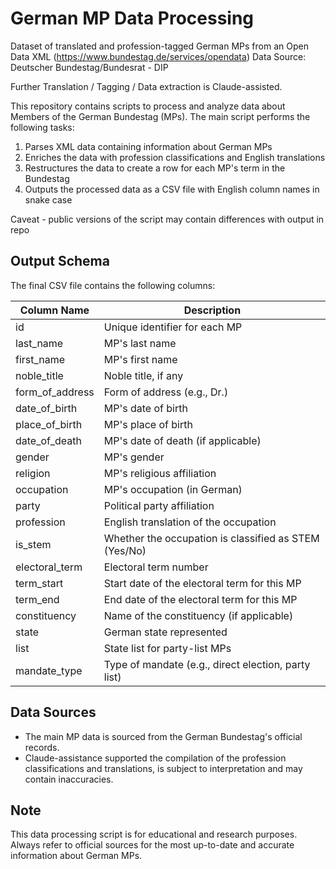 # German MP Data Processing

Dataset of translated and profession-tagged German MPs from an Open Data XML (https://www.bundestag.de/services/opendata)
Data Source: Deutscher Bundestag/Bundesrat - DIP 

Further Translation / Tagging / Data extraction is Claude-assisted. 

This repository contains scripts to process and analyze data about Members of the German Bundestag (MPs). The main script performs the following tasks:

1. Parses XML data containing information about German MPs
2. Enriches the data with profession classifications and English translations
3. Restructures the data to create a row for each MP's term in the Bundestag
4. Outputs the processed data as a CSV file with English column names in snake case

Caveat - public versions of the script may contain differences with output in repo

## Output Schema

The final CSV file contains the following columns:

| Column Name    | Description                                           |
|----------------|-------------------------------------------------------|
| id             | Unique identifier for each MP                         |
| last_name      | MP's last name                                        |
| first_name     | MP's first name                                       |
| noble_title    | Noble title, if any                                   |
| form_of_address| Form of address (e.g., Dr.)                           |
| date_of_birth  | MP's date of birth                                    |
| place_of_birth | MP's place of birth                                   |
| date_of_death  | MP's date of death (if applicable)                    |
| gender         | MP's gender                                           |
| religion       | MP's religious affiliation                            |
| occupation     | MP's occupation (in German)                           |
| party          | Political party affiliation                           |
| profession     | English translation of the occupation                 |
| is_stem        | Whether the occupation is classified as STEM (Yes/No) |
| electoral_term | Electoral term number                                 |
| term_start     | Start date of the electoral term for this MP          |
| term_end       | End date of the electoral term for this MP            |
| constituency   | Name of the constituency (if applicable)              |
| state          | German state represented                              |
| list           | State list for party-list MPs                         |
| mandate_type   | Type of mandate (e.g., direct election, party list)   |

## Data Sources

- The main MP data is sourced from the German Bundestag's official records.
- Claude-assistance supported the compilation of the profession classifications and translations, is subject to interpretation and may contain inaccuracies.

## Note

This data processing script is for educational and research purposes. Always refer to official sources for the most up-to-date and accurate information about German MPs.
